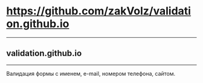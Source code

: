 # https://github.com/zakVolz/validation.github.io
***
## validation.github.io
***
Валидация формы с именем, e-mail, номером телефона, сайтом.
